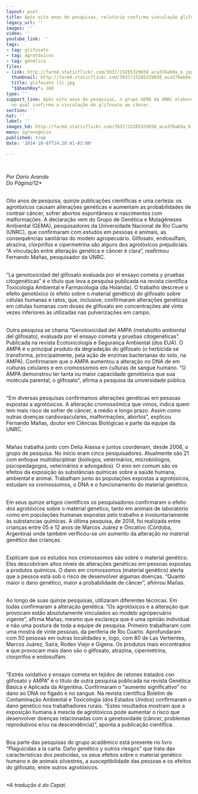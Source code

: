 ```yaml
---
layout: post
title: Após oito anos de pesquisas, relatório confirma vinculação glifosato/câncer
legacy_url: ''
images: ''
video: ''
youtube_link: ''
tags:
- tag: glifosato
- tag: agrotóxicos
- tag: genética
files:
- link: http://farm4.staticflickr.com/3937/15285329658_aca378ab9a_b.jpg
  thumbnail: http://farm4.staticflickr.com/3937/15285329658_aca378ab9a_t.jpg
  title: glifosato (1).jpg
  "$$hashKey": 1OO
type: ''
support_line: Após oito anos de pesquisas, o grupo GEMA da UNRC elaborou um relatório
  no qual confirma a vinculação do glifosato ao câncer.
section: ''
hat: ''
label: ''
images_hd: http://farm4.staticflickr.com/3937/15285329658_aca378ab9a_b.jpg
menu: agronegócio
published: true
date: '2014-10-07T14:28:41-03:00'

---
```

<p>&nbsp;</p>

<p><em>Por Dar&iacute;o Aranda<br />
Do P&aacute;gina/12*</em></p>

<p><br />
Oito anos de pesquisa, quinze publica&ccedil;&otilde;es cient&iacute;ficas e uma certeza: os agrot&oacute;xicos causam altera&ccedil;&otilde;es gen&eacute;ticas e aumentam as probabilidades de contrair c&acirc;ncer, sofrer abortos espont&acirc;neos e nascimentos com malforma&ccedil;&otilde;es. A declara&ccedil;&atilde;o vem do Grupo de Gen&eacute;tica e Mutag&ecirc;neses Ambiental (GEMA), pesquisadores da Universidade Nacional de R&iacute;o Cuarto (UNRC), que confirmaram com estudos em pessoas e animais, as consequ&ecirc;ncias sanit&aacute;rias do modelo agropecu&aacute;rio. Glifosato, endosulfam, atrazina, clorpirifos e cipermetrina s&atilde;o alguns dos agrot&oacute;xicos prejudiciais. &ldquo;A vincula&ccedil;&atilde;o entre altera&ccedil;&atilde;o gen&eacute;tica e c&acirc;ncer &eacute; clara&rdquo;, reafirmou Fernando Ma&ntilde;as, pesquisador da UNRC.</p>

<p><br />
&ldquo;La genotoxicidad del glifosato evaluada por el ensayo cometa y pruebas citogen&eacute;ticas&rdquo; &eacute; o t&iacute;tulo que leva a pesquisa publicada na revista cient&iacute;fica Toxicologia Ambiental e Farmacologia (da Holanda). O trabalho descreve o efeito genot&oacute;xico (o efeito sobre o material gen&eacute;tico) do glifosato sobre c&eacute;lulas humanas e ratos, que, inclusive, confirmaram altera&ccedil;&otilde;es gen&eacute;ticas em c&eacute;lulas humanas com doses de glifosato em concentra&ccedil;&otilde;es at&eacute; vinte vezes inferiores &agrave;s utilizadas nas pulveriza&ccedil;&otilde;es em campo.</p>

<p><br />
Outra pesquisa se chama &ldquo;Genotoxicidad del AMPA (metabolito ambiental del glifosato), evaluada por el ensayo cometa y pruebas citogen&eacute;ticas&rdquo;. Publicada na revista Ecotoxicologia e Seguran&ccedil;a Ambiental (dos EUA). O AMPA &eacute; o principal produto da degrada&ccedil;&atilde;o do glifosato (o herbicida se transforma, principalmente, pela a&ccedil;&atilde;o de enzimas bacterianas do solo, na AMPA). Confirmaram que o AMPA aumentou a altera&ccedil;&atilde;o no DNA de em culturas celulares e em cromossomos em culturas de sangue humano. &ldquo;O AMPA demonstrou ter tanta ou maior capacidade genot&oacute;xica que sua mol&eacute;cula parental, o glifosato&rdquo;, afirma a pesquisa da universidade p&uacute;blica.</p>

<p><br />
&ldquo;Em diversas pesquisas confirmamos altera&ccedil;&otilde;es gen&eacute;ticas em pessoas expostas a agrot&oacute;xicos. A altera&ccedil;&atilde;o cromoss&ocirc;mica que vimos, indica quem tem mais risco de sofrer de c&acirc;ncer, a m&eacute;dio e longo prazo. Assim como outras doen&ccedil;as cardiovasculares, malforma&ccedil;&otilde;es, abortos&rdquo;, explicou Fernando Ma&ntilde;as, doutor em Ci&ecirc;ncias Biol&oacute;gicas e parte da equipe da UNRC.</p>

<p><br />
Ma&ntilde;as trabalha junto com Delia Aiassa e juntos coordenam, desde 2006, o grupo de pesquisa. No in&iacute;cio eram cinco pesquisadores. Atualmente s&atilde;o 21 com enfoque multidisciplinar (bi&oacute;logos, veterin&aacute;rios, microbi&oacute;logos, psicopedagogos, veterin&aacute;rios e advogados). O eixo em comum s&atilde;o os efeitos da exposi&ccedil;&atilde;o &agrave;s subst&acirc;ncias qu&iacute;micas sobre a sa&uacute;de humana, ambiental e animal. Trabalham junto &agrave;s popula&ccedil;&otilde;es expostas a agrot&oacute;xicos, estudam os cromossomos, o DNA e o funcionamento do material gen&eacute;tico.</p>

<p><br />
Em seus quinze artigos cient&iacute;ficos os pesquisadores confirmaram o efeito dos agrot&oacute;xicos sobre o material gen&eacute;tico, tanto em animais de laborat&oacute;rio como em popula&ccedil;&otilde;es humanas expostas pelo trabalho e involuntariamente &agrave;s substancias qu&iacute;micas. A &uacute;ltima pesquisa, de 2014, foi realizada entre crian&ccedil;as entre 05 e 12 anos de Marcos Ju&aacute;rez e Oncativo (C&oacute;rdoba, Argentina) onde tamb&eacute;m verificou-se um aumento da altera&ccedil;&atilde;o no material gen&eacute;tico das crian&ccedil;as.</p>

<p><br />
Explicam que os estudos nos cromossomos s&atilde;o sobre o material gen&eacute;tico. Eles descobriram altos n&iacute;veis de altera&ccedil;&otilde;es gen&eacute;ticas em pessoas expostas a produtos qu&iacute;micos. O dano em cromossomos (material gen&eacute;tico) alerta que a pessoa est&aacute; sob o risco de desenvolver algumas doen&ccedil;as. &ldquo;Quanto maior o dano gen&eacute;tico, maior a probabilidade de c&acirc;ncer&rdquo;, afimrou Ma&ntilde;as.</p>

<p><br />
Ao longo de suas quinze pesquisas, utilizaram diferentes t&eacute;cnicas. Em todas confirmaram a altera&ccedil;&atilde;o gen&eacute;tica. &ldquo;Os agrot&oacute;xicos e a altera&ccedil;&atilde;o que provocam est&atilde;o absolutamente vinculados ao modelo agropecu&aacute;rio vigente&rdquo;, afirma Ma&ntilde;as, mesmo que esclare&ccedil;a que &eacute; uma opini&atilde;o individual e n&atilde;o uma postura de toda a equipe de pesquisa. Primeiro trabalharam com uma mostra de vinte pessoas, da periferia de R&iacute;o Cuarto. Aprofundaram com 50 pessoas em outras localidades e, logo, com 80 de Las Vertientes, Marcos Ju&aacute;rez, Saira, Rodeo Viejo e Gigena. Os produtos mais encontrados e que provocam mais dano s&atilde;o o glifosato, atrazina, cipermetrina, clorpirifos e endosulfam.</p>

<p><br />
&ldquo;Estr&eacute;s oxidativo y ensayo cometa en tejidos de ratones tratados con glifosato y AMPA&rdquo; &eacute; o t&iacute;tulo de outra pesquisa publicada na revista Gen&eacute;tica B&aacute;sica e Aplicada da Argentina. Confirmaram o &ldquo;aumento significativo&rdquo; no dano ao DNA no f&iacute;gado e no sangue. Na revista cient&iacute;fica Boletim de Contamina&ccedil;&atilde;o Ambiental e Toxicologia (dos Estados Unidos) confirmaram o dano gen&eacute;tico nos trabalhadores rurais. &ldquo;Estes resultados mostram que a exposi&ccedil;&atilde;o humana &agrave; mescla de agrot&oacute;xicos pode aumentar o risco que desenvolver doen&ccedil;as relacionadas com a genetoxidade (c&acirc;ncer, problemas reprodutivos e/ou na descend&ecirc;ncia)&rdquo;, aponta a publica&ccedil;&atilde;o cient&iacute;fica.</p>

<p><br />
Boa parte das pesquisas do grupo acad&ecirc;mico est&aacute; presente no livro &ldquo;Plaguicidas a la carta. Da&ntilde;o gen&eacute;tico y outros riesgos&rdquo; que trata das caracter&iacute;sticas dos pesticidas, os seus efeitos sobre o material gen&eacute;tico humano e de animais silvestres, a susceptibilidade das pessoas e os efeitos do glifosato, entre outros agrot&oacute;xicos.</p>

<p><br />
<em>*A tradu&ccedil;&atilde;o &eacute; do Cepat.</em></p>
